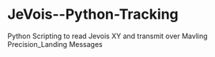 # JeVois--Python-Tracking
Python Scripting to read Jevois XY and transmit over Mavling Precision_Landing Messages

